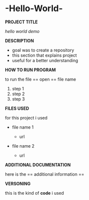 # -Hello-World-

**PROJECT TITLE**

*hello world demo*


**DESCRIPTION**

- goal was to create a repository
- this section that explains project
- useful for a better understanding

**HOW TO RUN PROGRAM**

to run the file == open == file name
1. step 1 
2. step 2
3. step 3

**FILES USED**

for this project i used
- file name 1
    - url
 
 - file name 2 
    - url

**ADDITIONAL DOCUMENTATION**

here is the == additional information ==

**VERSONING**

this is the kind of **code** i used
